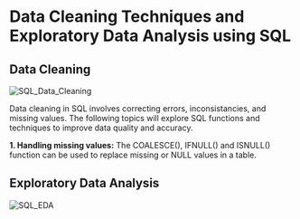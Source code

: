 # Data Cleaning Techniques and Exploratory Data Analysis using SQL

## Data Cleaning

![SQL_Data_Cleaning](https://github.com/danvuk567/SQL-Best-Practices/blob/main/images/SQL_Data_Cleaning.jpg?raw=true)

Data cleaning in SQL involves correcting errors, inconsistancies, and missing values. The following topics will explore SQL functions and techniques to improve data quality and accuracy.

**1. Handling missing values:** The COALESCE(), IFNULL() and ISNULL() function can be used to replace missing or NULL values in a table.




## Exploratory Data Analysis

![SQL_EDA](https://github.com/danvuk567/SQL-Best-Practices/blob/main/images/SQL_EDA.jpg?raw=true)
